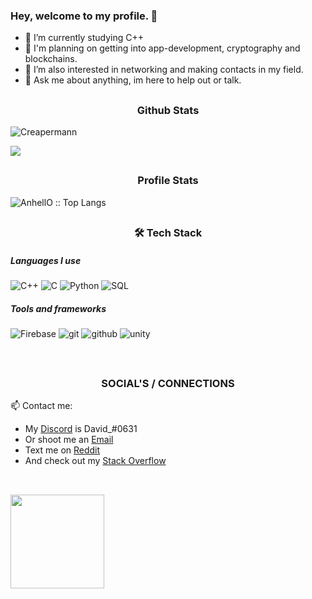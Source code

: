 ### <p align="left">Hey, welcome to my profile. 👋</p>

- 🔭 I’m currently studying C++
- 🤔 I'm planning on getting into app-development, cryptography and blockchains.
- 👯 I’m also interested in networking and making contacts in my field.
- 💬 Ask me about anything, im here to help out or talk.

##

<h3 align="center">Github Stats</h3>
<p align="left"> <img src="https://komarev.com/ghpvc/?username=Creapermann" alt="Creapermann" /> </p>
<img src="https://github-readme-stats.vercel.app/api?username=Creapermann&show_icons=true&title_color=fff&icon_color=79ff97&text_color=9f9f9f&bg_color=151515"/>
<br>

##
<h3 align="center">Profile Stats</h3>
<p align="left"><img src="https://github-readme-stats.vercel.app/api/top-langs/?username=Creapermann&langs_count=10&theme=tokyonight&layout=compact" alt="AnhellO :: Top Langs" /></p>

## <h3 align="center">🛠 Tech Stack</h3>

##### Languages I use

![C++](https://img.shields.io/badge/-C++-000000?style=flat&logo=c%2B%2B)
![C](https://img.shields.io/badge/-C-000000?style=flat&logo=c)
![Python](https://img.shields.io/badge/-Python-000000?style=flat&logo=python)
![SQL](https://img.shields.io/badge/-SQL-000000?style=flat&logo=postgresql)

##### Tools and frameworks

![Firebase](https://img.shields.io/badge/-Firebase-FFA611?style=flat&logo=firebase&logoColor=FFFFFF") 
![git](http://img.shields.io/badge/-Git-F1502F?style=flat&logo=git&logoColor=FFFFFF")
![github](http://img.shields.io/badge/-Github-000000?style=flat&logo=github&logoColor=FFFFFF")
![unity](https://img.shields.io/badge/-Unity-blue)

<br>

## <h3 align="center">SOCIAL'S / CONNECTIONS</h3>

📫 Contact me:
- My [Discord](https://discord.com) is David_#0631
- Or shoot me an [Email](mailto:prtnprvtmail@protonmail.com)
- Text me on [Reddit](https://www.reddit.com/user/Creapermann)
- And check out my [Stack Overflow](https://stackoverflow.com/users/12347089/creapermann)

##

<br>
<img src="https://i.giphy.com/media/KzJkzjggfGN5Py6nkT/200.webp" width="150" align="left">
